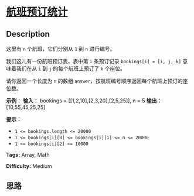 # [航班预订统计][title]

## Description

这里有 `n` 个航班，它们分别从 `1` 到 `n` 进行编号。

我们这儿有一份航班预订表，表中第 `i` 条预订记录 `bookings[i] = [i, j, k]` 意味着我们在从 `i` 到 `j`
的每个航班上预订了 `k` 个座位。

请你返回一个长度为 `n` 的数组 `answer`，按航班编号顺序返回每个航班上预订的座位数。



**示例：**
            **输入：** bookings = [[1,2,10],[2,3,20],[2,5,25]], n = 5    **输出：** [10,55,45,25,25]    



**提示：**

  * `1 <= bookings.length <= 20000`
  * `1 <= bookings[i][0] <= bookings[i][1] <= n <= 20000`
  * `1 <= bookings[i][2] <= 10000`


**Tags:** Array, Math

**Difficulty:** Medium

## 思路

[title]: https://leetcode-cn.com/problems/corporate-flight-bookings
